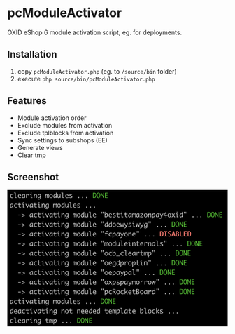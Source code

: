 # pcModuleActivator

OXID eShop 6 module activation script, eg. for deployments.

## Installation

1. copy `pcModuleActivator.php` (eg. to `/source/bin` folder)
2. execute `php source/bin/pcModuleActivator.php`

## Features
- Module activation order
- Exclude modules from activation
- Exclude tplblocks from activation
- Sync settings to subshops (EE)
- Generate views
- Clear tmp

## Screenshot
![pcModuleActivator](https://raw.githubusercontent.com/proudcommerce/pcModuleActivator/master/pcModuleActivator_screenshot.png)
